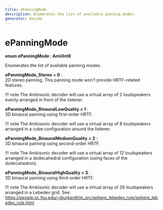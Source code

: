 ```yaml
---
title: ePanningMode
description: Enumerates the list of available panning modes.
generator: doxide
---
```



# ePanningMode

**enum ePanningMode : AmUInt8**


Enumerates the list of available panning modes.


    


**ePanningMode_Stereo = 0**
:   
2D stereo panning. This panning mode won't provide HRTF-related features.


!!! note
     The Ambisonic decoder will use a virtual array of 2 loudspeakers
    evenly arranged in front of the listener.
            


**ePanningMode_BinauralLowQuality = 1**
:   
3D binaural panning using first-order HRTF.


!!! note
     The Ambisonic decoder will use a virtual array of 8 loudspeakers
    arranged in a cube configuration around the listener.
            


**ePanningMode_BinauralMediumQuality = 2**
:   
3D binaural panning using second-order HRTF.


!!! note
     The Ambisonic decoder will use a virtual array of 12 loudspeakers
    arranged in a dodecahedral configuration (using faces of the dodecahedron).
            


**ePanningMode_BinauralHighQuality = 3**
:   
3D binaural panning using third-order HRTF.


!!! note
     The Ambisonic decoder will use a virtual array of 26 loudspeakers
    arranged in a Lebedev grid. See: https://people.sc.fsu.edu/~jburkardt/m_src/sphere_lebedev_rule/sphere_lebedev_rule.html
            



